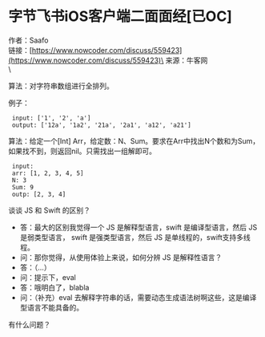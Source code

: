 # 字节飞书iOS客户端二面面经\[已OC]

作者：Saafo\
链接：[https://www.nowcoder.com/discuss/559423](https://www.nowcoder.com/discuss/559423)\
来源：牛客网\
\


算法：对字符串数组进行全排列。

 例子：

```
 input: ['1', '2', 'a']
 output: ['12a', '1a2', '21a', '2a1', 'a12', 'a21']
```

算法：给定一个\[Int] Arr，给定数：N、Sum。要求在Arr中找出N个数和为Sum，如果找不到，则返回nil。只需找出一组解即可。

```
 input:
 arr: [1, 2, 3, 4, 5]
 N: 3
 Sum: 9
 outp: [2, 3, 4]
```

谈谈 JS 和 Swift 的区别？

* 答：最大的区别我觉得一个 JS 是解释型语言，swift 是编译型语言，然后 JS 是弱类型语言， swift 是强类型语言，然后 JS 是单线程的，swift支持多线程。
* 问：那你觉得，从使用体验上来说，如何分辨 JS 是解释性语言？
* 答：（...）
* 问：提示下，eval
* 答：哦明白了，blabla
* 问：（补充）eval 去解释字符串的话，需要动态生成语法树啊这些，这是编译型语言不能具备的。

有什么问题？
